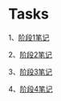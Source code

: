 # Tasks
1、[阶段1笔记](https://githubfast.com/antidote-for-world/Tasks/tree/e63d7723ba7882920da433789bff9668fdca1e1f/%E9%98%B6%E6%AE%B51%E7%AC%94%E8%AE%B0)

2、[阶段2笔记]([https://githubfast.com/antidote-for-world/Tasks/blob/6e6e50a70b7d16300bccb22fee0244f235862cda/Markdown.md](https://githubfast.com/antidote-for-world/Tasks/tree/47ce26da5bf2ebf98fd56c3212dc8620671a0acd/%E9%98%B6%E6%AE%B52%E7%AC%94%E8%AE%B0))

3、[阶段3笔记](https://githubfast.com/antidote-for-world/Tasks/blob/288a82707d4c80c6f8b5712d8c1ae1d64e867410/%E8%BF%9B%E9%98%B6%E4%BB%BB%E5%8A%A1.md)

4、[阶段4笔记](https://githubfast.com/antidote-for-world/Tasks/blob/e317101b89e5a85ba582fbbad4b6d704c2af5f77/Git%E8%BF%9B%E9%98%B6%EF%BC%88%E5%9B%9E%E6%BB%9A%E3%80%81%E5%86%B2%E7%AA%81%EF%BC%89)
